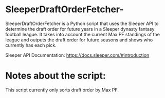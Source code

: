# SleeperDraftOrderFetcher-
SleeperDraftOrderFetcher is a Python script that uses the Sleeper API to determine the draft order for future years in a Sleeper dynasty fantasy football league. It takes into account the current Max PF standings of the league and outputs the draft order for future seasons and shows who currently has each pick. 

Sleeper API Documentation: https://docs.sleeper.com/#introduction

# Notes about the script:
This script currently only sorts draft order by Max PF. 
